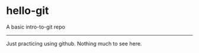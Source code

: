 # hello-git
A basic intro-to-git repo

---

Just practicing using github. Nothing much to see here.
